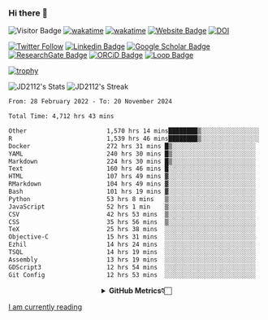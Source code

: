 ### Hi there 👋
![Visitor Badge](https://visitor-badge.laobi.icu/badge?page_id=JD2112.JD2112)
[![wakatime](https://github.com/JD2112/JD2112/actions/workflows/waka-readme.yml/badge.svg)](https://github.com/JD2112/JD2112/actions/workflows/waka-readme.yml)
[![wakatime](https://wakatime.com/badge/user/fe95275f-909a-4147-a45d-624981173898.svg)](https://wakatime.com/@fe95275f-909a-4147-a45d-624981173898)
[![Website Badge](https://img.shields.io/badge/website-informational?style=flat-square)](http://jyotirmoydas.netlify.app)
[![DOI](https://zenodo.org/badge/668165851.svg)](https://zenodo.org/doi/10.5281/zenodo.11104069)

[![Twitter Follow](https://img.shields.io/twitter/follow/jyotirmoy21?style=social)](https://twitter.com/jyotirmoy21)
[![Linkedin Badge](https://img.shields.io/badge/-jyotirmoy-blue?style=plastic&logo=Linkedin&logoColor=white&link=https://www.linkedin.com/in/dasjyotirmoy/)](https://www.linkedin.com/in/dasjyotirmoy/)
[![Google Scholar Badge](https://img.shields.io/badge/-jyotirmoy-blue?style=plastic&logo=GoogleScholar&logoColor=white&link=https://scholar.google.se/citations?user=IMBYOv8AAAAJ&hl=en)](https://scholar.google.se/citations?user=IMBYOv8AAAAJ&hl=en)
[![ResearchGate Badge](https://img.shields.io/badge/-jyotirmoy-cyan?style=plastic&logo=ResearchGate&logoColor=white&link=https://www.researchgate.net/profile/Jyotirmoy-Das-3)](https://www.researchgate.net/profile/Jyotirmoy-Das-3)
[![ORCiD Badge](https://img.shields.io/badge/-jyotirmoy-green?style=plastic&logo=orcid&logoColor=white&link=https://orcid.org/0000-0002-5649-4658)](https://orcid.org/0000-0002-5649-4658)
[![Loop Badge](https://img.shields.io/badge/-jyotirmoy-orange?style=plastic&logo=Loop&logoColor=white&link=https://loop.frontiersin.org/people/1519976/overview)](https://loop.frontiersin.org/people/1519976/overview)

[![trophy](https://github-profile-trophy.vercel.app/?username=JD2112)](https://github.com/ryo-ma/github-profile-trophy)

<!--
**JD2112/JD2112** is a ✨ _special_ ✨ repository because its `README.md` (this file) appears on your GitHub profile.

Here are some ideas to get you started:

- 🔭 I’m currently working on ...
- 🌱 I’m currently learning ...
- 👯 I’m looking to collaborate on ...
- 🤔 I’m looking for help with ...
- 💬 Ask me about ...
- 📫 How to reach me: ...
- 😄 Pronouns: ...
- ⚡ Fun fact: ...
![JD2112's Top Languages](https://github-readme-stats.vercel.app/api/top-langs/?username=JD2112&theme=vue-dark&show_icons=true&hide_border=true&layout=compact)
-->
![JD2112's Stats](https://github-readme-stats.vercel.app/api?username=JD2112&theme=vue-dark&show_icons=true&hide_border=true&count_private=true)
![JD2112's Streak](https://github-readme-streak-stats.herokuapp.com/?user=JD2112&theme=vue-dark&hide_border=true)





<!--START_SECTION:waka-->

```txt
From: 28 February 2022 - To: 20 November 2024

Total Time: 4,712 hrs 43 mins

Other                      1,570 hrs 14 mins████████▒░░░░░░░░░░░░░░░░   33.32 %
R                          1,539 hrs 46 mins████████▒░░░░░░░░░░░░░░░░   32.67 %
Docker                     272 hrs 31 mins █▒░░░░░░░░░░░░░░░░░░░░░░░   05.78 %
YAML                       240 hrs 30 mins █▒░░░░░░░░░░░░░░░░░░░░░░░   05.10 %
Markdown                   224 hrs 30 mins █▒░░░░░░░░░░░░░░░░░░░░░░░   04.76 %
Text                       160 hrs 46 mins █░░░░░░░░░░░░░░░░░░░░░░░░   03.41 %
HTML                       107 hrs 49 mins ▓░░░░░░░░░░░░░░░░░░░░░░░░   02.29 %
RMarkdown                  104 hrs 49 mins ▓░░░░░░░░░░░░░░░░░░░░░░░░   02.22 %
Bash                       101 hrs 19 mins ▓░░░░░░░░░░░░░░░░░░░░░░░░   02.15 %
Python                     53 hrs 8 mins   ▒░░░░░░░░░░░░░░░░░░░░░░░░   01.13 %
JavaScript                 52 hrs 1 min    ▒░░░░░░░░░░░░░░░░░░░░░░░░   01.10 %
CSV                        42 hrs 53 mins  ▒░░░░░░░░░░░░░░░░░░░░░░░░   00.91 %
CSS                        35 hrs 56 mins  ▒░░░░░░░░░░░░░░░░░░░░░░░░   00.76 %
TeX                        25 hrs 38 mins  ░░░░░░░░░░░░░░░░░░░░░░░░░   00.54 %
Objective-C                15 hrs 31 mins  ░░░░░░░░░░░░░░░░░░░░░░░░░   00.33 %
Ezhil                      14 hrs 24 mins  ░░░░░░░░░░░░░░░░░░░░░░░░░   00.31 %
TSQL                       14 hrs 19 mins  ░░░░░░░░░░░░░░░░░░░░░░░░░   00.30 %
Assembly                   13 hrs 19 mins  ░░░░░░░░░░░░░░░░░░░░░░░░░   00.28 %
GDScript3                  12 hrs 54 mins  ░░░░░░░░░░░░░░░░░░░░░░░░░   00.27 %
Git Config                 12 hrs 53 mins  ░░░░░░░░░░░░░░░░░░░░░░░░░   00.27 %
```

<!--END_SECTION:waka-->

<div align="center">
    <details>
        <summary><b>GitHub Metrics👇🏻</b></summary>
    <br>
        
[Get Details](https://metrics.lecoq.io/insights/JD2112)
    </details>
</div>

<a target="_blank" href="https://www.goodreads.com/user/show/21242415-jyotirmoy-das">I am currently reading</a>


